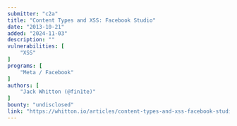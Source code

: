 ```yaml
---
submitter: "c2a"
title: "Content Types and XSS: Facebook Studio"
date: "2013-10-21"
added: "2024-11-03"
description: ""
vulnerabilities: [
    "XSS"
]
programs: [
    "Meta / Facebook"
]
authors: [
    "Jack Whitton (@fin1te)"
]
bounty: "undisclosed"
link: "https://whitton.io/articles/content-types-and-xss-facebook-studio/"
---
```




